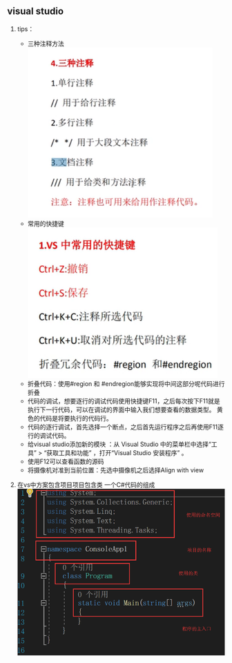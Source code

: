## visual studio

1. tips：
    * 三种注释方法
![explain](./image/explain.png)
    * 常用的快捷键
    ![keyboard](./image/keyboar.png)
    * 折叠代码：使用#region 和 #endregion能够实现将中间这部分呢代码进行折叠
    * 代码的调试，想要逐行的调试代码使用快捷键F11，之后每次按下F11就是执行下一行代码，可以在调试的界面中输入我们想要查看的数据类型。
    黄色的代码是将要执行的代码行。
    * 代码的逐行调试，首先选择一个断点，之后首先运行程序之后再使用F11逐行的调试代码。
    * 给visual studio添加新的模块 ：从 Visual Studio 中的菜单栏中选择“工具” > “获取工具和功能” ，打开“Visual Studio 安装程序” 。
    * 使用F12可以查看函数的源码
    * 将摄像机对准到当前位置：先选中摄像机之后选择Align with view

2. 在vs中方案包含项目项目包含类
一个C#代码的组成
![vs introduce](vsintroduce.png)